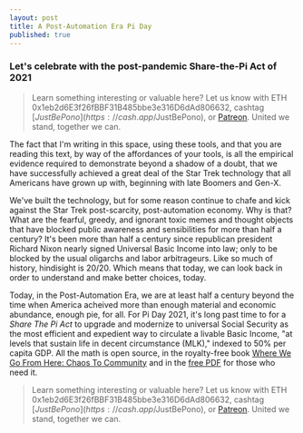 ```yaml
---
layout: post
title: A Post-Automation Era Pi Day
published: true
---
```


### Let's celebrate with the post-pandemic Share-the-Pi Act of 2021

> Learn something interesting or valuable here? Let us know with ETH 0x1eb2d6E3f26fBBF31B485bbe3e316D6dAd806632, cashtag [$JustBePono](https://cash.app/$JustBePono), or [Patreon](https://patreon.com/metavalent). United we stand, together we can.

The fact that I'm writing in this space, using these tools, and that you are reading this text, by way of the affordances of your tools, is all the empirical evidence required to demonstrate beyond a shadow of a doubt, that we have successfully achieved a great deal of the Star Trek technology that all Americans have grown up with, beginning with late Boomers and Gen-X.

We've built the technology, but for some reason continue to chafe and kick against the Star Trek post-scarcity, post-automation economy. Why is that? What are the fearful, greedy, and ignorant toxic memes and thought objects that have blocked public awareness and sensibilities for more than half a century? It's been more than half a century since republican president Richard Nixon nearly signed Universal Basic Income into law; only to be blocked by the usual oligarchs and labor arbitrageurs. Like so much of history, hindisight is 20/20. Which means that today, we can look back in order to understand and make better choices, today. 

Today, in the Post-Automation Era, we are at least half a century beyond the time when America acheived more than enough material and economic abundance, enough pie, for all. For Pi Day 2021, it's long past time to for a _Share The Pi Act_ to upgrade and modernize to universal Social Security as the most efficient and expedient way to circulate a livable Basic Income, "at levels that sustain life in decent circumstance (MLK)," indexed to 50% per capita GDP. All the math is open source, in the royalty-free book [Where We Go From Here: Chaos To Community](https://amzn.to/2URmAjL) and in the [free PDF](https://j.mp/C2Cfree/) for those who need it.


> Learn something interesting or valuable here? Let us know with ETH 0x1eb2d6E3f26fBBF31B485bbe3e316D6dAd806632, cashtag [$JustBePono](https://cash.app/$JustBePono), or [Patreon](https://patreon.com/metavalent). United we stand, together we can.